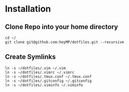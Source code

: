 # Installation

## Clone Repo into your home directory
```
cd ~/
git clone git@github.com:heyMP/dotfiles.git --recursive
```

## Create Symlinks

```
ln -s ~/dotfiles/.vim ~/.vim
ln -s ~/dotfiles/.vimrc ~/.vimrc
ln -s ~/dotfiles/.tmux.conf ~/.tmux.conf
ln -s ~/dotfiles/.gitconfig ~/.gitconfig
ln -s ~/dotfiles/.viminfo ~/.viminfo
```
